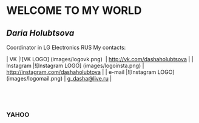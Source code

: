 # WELCOME TO MY WORLD

## *Daria Holubtsova*
Coordinator in LG Electronics RUS
My contacts:

| VK        |![VK LOGO] (images/logovk.png)           | http://vk.com/dashaholubtsova       |
| Instagram |![Instagram LOGO] (images/logoinsta.png) | http://instagram.com/dashaholubtova |
| e-mail    |![Instagram LOGO] (images/logomail.png)  | g_dasha@live.ru                     |

##  
### __YAHOO__ 
                              

